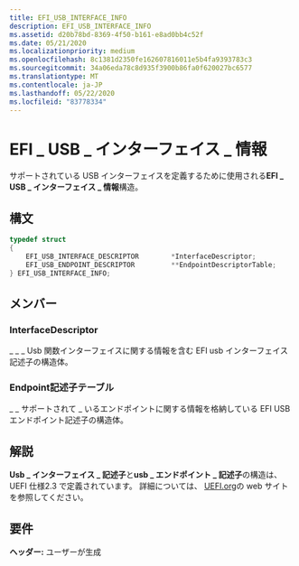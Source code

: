 ```yaml
---
title: EFI_USB_INTERFACE_INFO
description: EFI_USB_INTERFACE_INFO
ms.assetid: d20b78bd-8369-4f50-b161-e8ad0bb4c52f
ms.date: 05/21/2020
ms.localizationpriority: medium
ms.openlocfilehash: 8c1381d2350fe162607816011e5b4fa9393783c3
ms.sourcegitcommit: 34a06eda78c8d935f3900b86fa0f620027bc6577
ms.translationtype: MT
ms.contentlocale: ja-JP
ms.lasthandoff: 05/22/2020
ms.locfileid: "83778334"
---
```

# <a name="efi_usb_interface_info"></a>EFI \_ USB \_ インターフェイス \_ 情報

サポートされている USB インターフェイスを定義するために使用される**EFI \_ USB \_ インターフェイス \_ 情報**構造。

## <a name="syntax"></a>構文

```cpp
typedef struct
{
    EFI_USB_INTERFACE_DESCRIPTOR        *InterfaceDescriptor;
    EFI_USB_ENDPOINT_DESCRIPTOR         **EndpointDescriptorTable;
} EFI_USB_INTERFACE_INFO;
```

## <a name="members"></a>メンバー

### <a name="interfacedescriptor"></a>InterfaceDescriptor

\_ \_ \_ Usb 関数インターフェイスに関する情報を含む EFI usb インターフェイス記述子の構造体。

### <a name="endpointdescriptortable"></a>Endpoint記述子テーブル

\_ \_ サポートされて \_ いるエンドポイントに関する情報を格納している EFI USB エンドポイント記述子の構造体。

## <a name="remarks"></a>解説

**Usb \_ インターフェイス \_ 記述子**と**usb \_ エンドポイント \_ 記述子**の構造は、UEFI 仕様2.3 で定義されています。 詳細については、 [UEFI.org](https://uefi.org/specifications)の web サイトを参照してください。

## <a name="requirements"></a>要件

**ヘッダー:** ユーザーが生成
